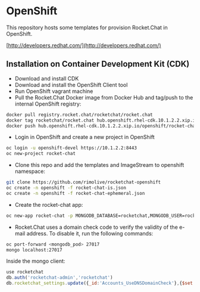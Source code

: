 # OpenShift

This repository hosts some templates for provision Rocket.Chat in OpenShift.

[http://developers.redhat.com/](http://developers.redhat.com/)

## Installation on Container Development Kit \(CDK\)

* Download and install CDK
* Download and install the OpenShift Client tool
* Run OpenShift vagrant machine
* Pull the Rocket.Chat Docker image from Docker Hub and tag/push to the internal OpenShift registry:

```bash
docker pull registry.rocket.chat/rocketchat/rocket.chat
docker tag rocketchat/rocket.chat hub.openshift.rhel-cdk.10.1.2.2.xip.io/openshift/rocket-chat
docker push hub.openshift.rhel-cdk.10.1.2.2.xip.io/openshift/rocket-chat
```

* Login in OpenShift and create a new project in OpenShift

```bash
oc login -u openshift-devel https://10.1.2.2:8443
oc new-project rocket-chat
```

* Clone this repo and add the templates and ImageStream to openshift namespace:

```bash
git clone https://github.com/rimolive/rocketchat-openshift
oc create -n openshift -f rocket-chat-is.json
oc create -n openshift -f rocket-chat-ephemeral.json
```

* Create the rocket-chat app:

```bash
oc new-app rocket-chat -p MONGODB_DATABASE=rocketchat,MONGODB_USER=rocketchat-admin,MONGODB_PASS=rocketchat
```

* Rocket.Chat uses a domain check code to verify the validity of the e-mail address. To disable it, run the following commands:

```bash
oc port-forward <mongodb_pod> 27017
mongo localhost:27017
```

Inside the mongo client:

```javascript
use rocketchat
db.auth('rocketchat-admin','rocketchat')
db.rocketchat_settings.update({_id:'Accounts_UseDNSDomainCheck'},{$set:{value:false}})
```

